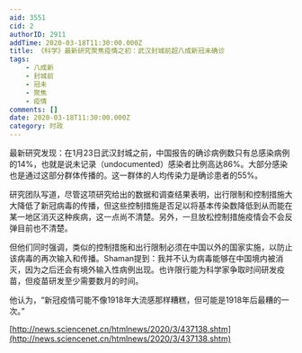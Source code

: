 ```yaml
---
aid: 3551
cid: 2
authorID: 2911
addTime: 2020-03-18T11:30:00.000Z
title: 《科学》最新研究聚焦疫情之初：武汉封城前超八成新冠未确诊
tags:
    - 八成新
    - 封城前
    - 冠未
    - 聚焦
    - 疫情
comments: []
date: 2020-03-18T11:30:00.000Z
category: 时政
---
```


最新研究发现：在1月23日武汉封城之前，中国报告的确诊病例数只有总感染病例的14%，也就是说未记录（undocumented）感染者比例高达86%。大部分感染也是通过这部分群体传播的。这一群体的人均传染力是确诊患者的55%。

研究团队写道，尽管这项研究给出的数据和调查结果表明，出行限制和控制措施大大降低了新冠病毒的传播，但这些控制措施是否足以将基本传染数降低到从而能在某一地区消灭这种疾病，这一点尚不清楚。另外，一旦放松控制措施疫情会不会反弹目前也不清楚。

但他们同时强调，类似的控制措施和出行限制必须在中国以外的国家实施，以防止该病毒的再次输入和传播。Shaman提到：我并不认为病毒能够在中国境内被消灭，因为之后还会有境外输入性病例出现。也许限行能为科学家争取时间研发疫苗，但疫苗研发至少需要数月的时间。

他认为，“新冠疫情可能不像1918年大流感那样糟糕，但可能是1918年后最糟的一次。”

[http://news.sciencenet.cn/htmlnews/2020/3/437138.shtm](http://news.sciencenet.cn/htmlnews/2020/3/437138.shtm)
